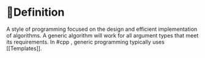 # 📝Definition
A style of programming focused on the design and efficient implementation of algorithms. A generic algorithm will work for all argument types that meet its requirements. In #cpp  , generic programming typically uses [[Templates]].

